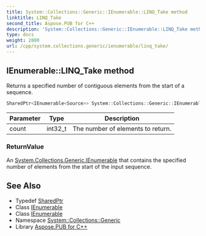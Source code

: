 ```yaml
---
title: System::Collections::Generic::IEnumerable::LINQ_Take method
linktitle: LINQ_Take
second_title: Aspose.PUB for C++
description: 'System::Collections::Generic::IEnumerable::LINQ_Take method. Returns a specified number of contiguous elements from the start of a sequence in C++.'
type: docs
weight: 2800
url: /cpp/system.collections.generic/ienumerable/linq_take/
---
```

## IEnumerable::LINQ_Take method


Returns a specified number of contiguous elements from the start of a sequence.

```cpp
SharedPtr<IEnumerable<Source>> System::Collections::Generic::IEnumerable<Source>::LINQ_Take(int32_t count)
```


| Parameter | Type | Description |
| --- | --- | --- |
| count | int32_t | The number of elements to return. |

### ReturnValue

An [System.Collections.Generic.IEnumerable](../) that contains the specified number of elements from the start of the input sequence.

## See Also

* Typedef [SharedPtr](../../../system/sharedptr/)
* Class [IEnumerable](../)
* Class [IEnumerable](../)
* Namespace [System::Collections::Generic](../../)
* Library [Aspose.PUB for C++](../../../)
